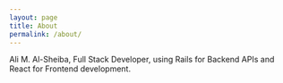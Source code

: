 ```yaml
---
layout: page
title: About
permalink: /about/
---
```


Ali M. Al-Sheiba, Full Stack Developer, using Rails for Backend APIs and React for Frontend development.

